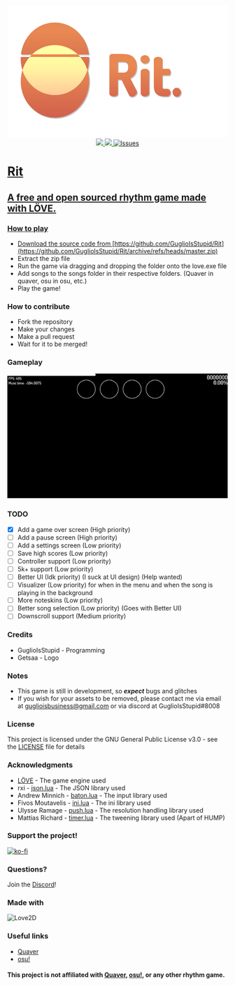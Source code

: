 <p align="center">
    <img src ="docs/logo.png" height=300><br>
    <a href="https://github.com/GuglioIsStupid/Rit/blob/master/LICENSE"><img src="https://img.shields.io/github/license/GuglioIsStupid/Rit?style=flat-square">
    <a href="https://discord.gg/ehY5gMMPW8"><img src="https://img.shields.io/discord/933976593137803276?style=flat-square">
    <a href="https://github.com/GuglioIsStupid/Rit/issues"><img src="https://img.shields.io/github/issues/GuglioIsStupid/Rit?style=flat-square" alt="Issues">
    <a href="#"> <!--To fix our click title to relocate thing-->
</p>

# Rit
## A free and open sourced rhythm game made with LÖVE.

### How to play
- Download the source code from [https://github.com/GuglioIsStupid/Rit](https://github.com/GuglioIsStupid/Rit/archive/refs/heads/master.zip)
- Extract the zip file
- Run the game via dragging and dropping the folder onto the love.exe file
- Add songs to the songs folder in their respective folders. (Quaver in quaver, osu in osu, etc.)
- Play the game!
  
### How to contribute
- Fork the repository
- Make your changes
- Make a pull request
- Wait for it to be merged!

### Gameplay
![Gameplay](docs/playing.gif)

### TODO
- [x] Add a game over screen (High priority)
- [ ] Add a pause screen (High priority)
- [ ] Add a settings screen (Low priority)
- [ ] Save high scores (Low priority)
- [ ] Controller support (Low priority)
- [ ] 5k+ support (Low priority)
- [ ] Better UI (Idk priority) (I suck at UI design) (Help wanted)
- [ ] Visualizer (Low priority) for when in the menu and when the song is playing in the background
- [ ] More noteskins (Low priority)
- [ ] Better song selection (Low priority) (Goes with Better UI)
- [ ] Downscroll support (Medium priority)

### Credits
- GuglioIsStupid - Programming
- Getsaa - Logo

### Notes
- This game is still in development, so ***expect*** bugs and glitches
- If you wish for your assets to be removed, please contact me via email at [guglioisbusiness@gmail.com](mailto:guglioisbusiness@gmail.com) or via discord at GuglioIsStupid#8008

### License
This project is licensed under the GNU General Public License v3.0 - see the [LICENSE](/LICENSE) file for details

### Acknowledgments
- [LÖVE](https://love2d.org/) - The game engine used
- rxi - [json.lua](/love/lib/json.lua) - The JSON library used
- Andrew Minnich - [baton.lua](/love/lib/baton.lua) - The input library used
- Fivos Moutavelis - [ini.lua](/love/lib/ini.lua) - The ini library used
- Ulysse Ramage - [push.lua](/love/lib/push.lua) - The resolution handling library used
- Mattias Richard - [timer.lua](/love/lib/timer.lua) - The tweening library used (Apart of HUMP)

### Support the project!
[![ko-fi](https://ko-fi.com/img/githubbutton_sm.svg)](https://ko-fi.com/A0A8GRXMX)

### Questions?
Join the [Discord](https://discord.gg/ehY5gMMPW8)!

### Made with
<img src="https://www.libretro.com/wp-content/uploads/2017/12/love2dlogo.png" height=50 alt="Love2D">

### Useful links
- [Quaver](https://quavergame.com/)
- [osu!](https://osu.ppy.sh/home)


#### This project is not affiliated with [Quaver](https://quavergame.com), [osu!](https://osu.ppy.sh/home), or any other rhythm game.

